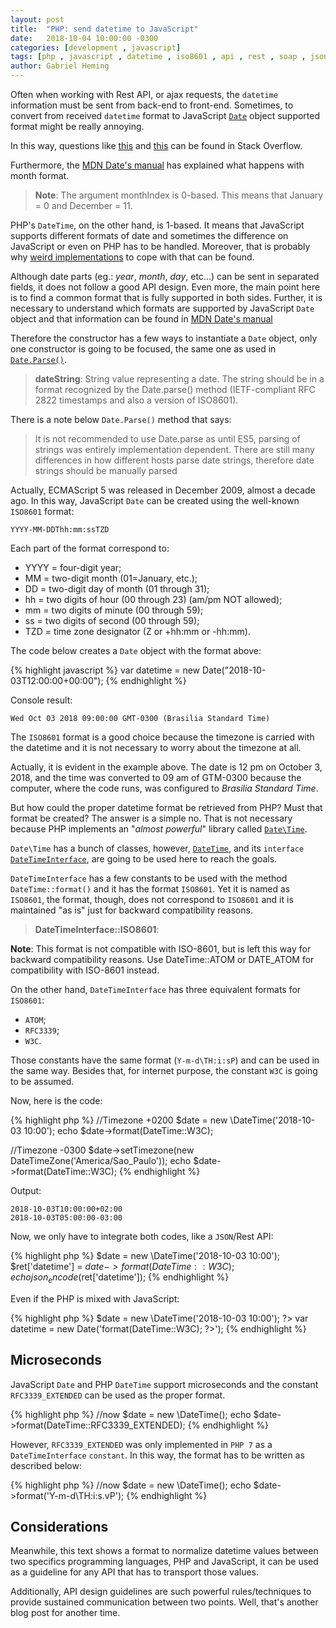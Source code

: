 ```yaml
---
layout: post
title:  "PHP: send datetime to JavaScript"
date:   2018-10-04 10:00:00 -0300
categories: [development , javascript]
tags: [php , javascript , datetime , iso8601 , api , rest , soap , json]
author: Gabriel Heming
---
```

Often when working with Rest API, or ajax requests, the `datetime` information must be sent from back-end to front-end.
Sometimes, to convert from received `datetime` format to JavaScript [`Date`][date-object] object supported format
might be really annoying.

In this way, questions like [this][stackoverflow-question-1] and [this][stackoverflow-question-2] can be found in Stack
Overflow.

Furthermore, the [MDN Date's manual][mdn-date-manual] has explained what happens with month format.

> **Note**: The argument monthIndex is 0-based. This means that January = 0 and December = 11.

PHP's `DateTime`, on the other hand, is 1-based. It means that JavaScript supports different formats of date and
sometimes the difference on JavaScript or even on PHP has to be handled. Moreover, that is probably why
[weird implementations][stackoverflow-question-3] to cope with that can be found.

Although date parts (eg.: _year_, _month_, _day_, etc...) can be sent in separated fields, it does not follow a good API
design. Even more, the main point here is to find a common format that is fully supported in both sides. Further, it is
necessary to understand which formats are supported by JavaScript `Date` object and that information can be found in
[MDN Date's manual][mdn-date-manual]

Therefore the constructor has a few ways to instantiate a `Date` object, only one constructor is going to be focused,
the same one as used in [`Date.Parse()`][mdn-date-parse].

> **dateString**: String value representing a date. The string should be in a format recognized by the Date.parse()
method (IETF-compliant RFC 2822 timestamps and also a version of ISO8601).

There is a note below `Date.Parse()` method that says:

> It is not recommended to use Date.parse as until ES5, parsing of strings was entirely implementation dependent. There
are still many differences in how different hosts parse date strings, therefore date strings should be manually parsed

Actually, ECMAScript 5 was released in December 2009, almost a decade ago. In this way, JavaScript `Date` can be created
using the well-known `ISO8601` format:

```
YYYY-MM-DDThh:mm:ssTZD
```

Each part of the format correspond to:

- YYYY = four-digit year;
- MM = two-digit month (01=January, etc.);
- DD = two-digit day of month (01 through 31);
- hh = two digits of hour (00 through 23) (am/pm NOT allowed);
- mm = two digits of minute (00 through 59);
- ss = two digits of second (00 through 59);
- TZD = time zone designator (Z or +hh:mm or -hh:mm).

The code below creates a `Date` object with the format above:

{% highlight javascript %}
var datetime = new Date("2018-10-03T12:00:00+00:00");
{% endhighlight %}

Console result:

```
Wed Oct 03 2018 09:00:00 GMT-0300 (Brasilia Standard Time)
```

The `ISO8601` format is a good choice because the timezone is carried with the datetime and it is not necessary to worry
about the timezone at all.

Actually, it is evident in the example above. The date is 12 pm on October 3, 2018, and the time was converted to 09 am
of GTM-0300 because the computer, where the code runs, was configured to _Brasilia Standard Time_.

But how could the proper datetime format be retrieved from PHP? Must that format be created? The answer is a simple no.
That is not necessary because PHP implements an "_almost powerful_" library called [`Date\Time`][datetime-book].

`Date\Time` has a bunch of classes, however, [`DateTime`][datetime-class], and its `interface`
[`DateTimeInterface`][datetime-interface], are going to be used here to reach the goals.

`DateTimeInterface` has a few constants to be used with the method `DateTime::format()` and it has the format
`ISO8601`. Yet it is named as `ISO8601`, the format, though, does not correspond to `ISO8601` and it is maintained "as
is" just for backward compatibility reasons.

> **DateTimeInterface::ISO8601**:
>
**Note**: This format is not compatible with ISO-8601, but is left this way for backward compatibility reasons. Use
DateTime::ATOM or DATE_ATOM for compatibility with ISO-8601 instead.

On the other hand, `DateTimeInterface` has three equivalent formats for `ISO8601`:
 - `ATOM`;
 - `RFC3339`;
 - `W3C`.

Those constants have the same format (`Y-m-d\TH:i:sP`) and can be used in the same way. Besides that, for internet
purpose, the constant `W3C` is going to be assumed.

Now, here is the code:

{% highlight php %}
//Timezone +0200
$date = new \DateTime('2018-10-03 10:00');
echo $date->format(DateTime::W3C);

//Timezone -0300
$date->setTimezone(new DateTimeZone('America/Sao_Paulo'));
echo $date->format(DateTime::W3C);
{% endhighlight %}

Output:

```
2018-10-03T10:00:00+02:00
2018-10-03T05:00:00-03:00
```

Now, we only have to integrate both codes, like a `JSON`/Rest API:

{% highlight php %}
$date = new \DateTime('2018-10-03 10:00');
$ret['datetime'] = $date->format(DateTime::W3C);
echo json_encode($ret['datetime']);
{% endhighlight %}

Even if the PHP is mixed with JavaScript:

{% highlight php %}
$date = new \DateTime('2018-10-03 10:00'); ?>
var datetime = new Date('<?= $date->format(DateTime::W3C); ?>');
{% endhighlight %}

## Microseconds

JavaScript `Date` and PHP `DateTime` support microseconds and the constant `RFC3339_EXTENDED` can be used as the proper
format.

{% highlight php %}
//now
$date = new \DateTime();
echo $date->format(DateTime::RFC3339_EXTENDED);
{% endhighlight %}

However, `RFC3339_EXTENDED` was only implemented in `PHP 7` as a `DateTimeInterface` `constant`. In this way, the
format has to be written as described below:

{% highlight php %}
//now
$date = new \DateTime();
echo $date->format('Y-m-d\TH:i:s.vP');
{% endhighlight %}

## Considerations

Meanwhile, this text shows a format to normalize datetime values between two specifics programming languages, 
PHP and JavaScript, it can be used as a guideline for any API that has to transport those values.

Additionally, API design guidelines are such powerful rules/techniques to provide sustained communication between two 
points. Well, that's another blog post for another time.

[date-object]: https://developer.mozilla.org/en-US/docs/Web/JavaScript/Reference/Global_Objects/Date
[stackoverflow-question-1]: https://stackoverflow.com/q/12254333/1628790
[stackoverflow-question-2]: https://stackoverflow.com/q/9755911/1628790
[stackoverflow-question-3]: https://stackoverflow.com/q/40916487/1628790
[mdn-date-manual]: https://developer.mozilla.org/en-US/docs/Web/JavaScript/Reference/Global_Objects/Date#Parameters
[mdn-date-parse]: https://developer.mozilla.org/en-US/docs/Web/JavaScript/Reference/Global_Objects/Date/parse
[datetime-book]: http://php.net/manual/en/book.datetime.php
[datetime-class]: http://php.net/manual/en/class.datetime.php
[datetime-interface]: http://php.net/manual/en/class.datetimeinterface.php